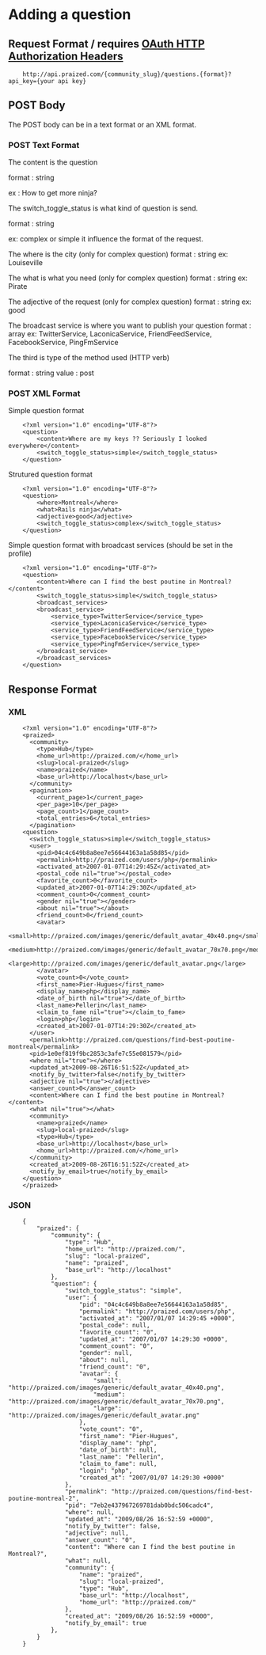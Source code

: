 # Adding a question #

## Request Format / requires [OAuth HTTP Authorization Headers](OAuth_Headers.md) ##

```
	http://api.praized.com/{community_slug}/questions.{format}?api_key={your api key}	
```

## POST Body ##

The POST body can be in a text format or an XML format.

### POST Text Format ###

The content is the question

format : string

ex : How to get more ninja?

The switch\_toggle\_status is what kind of question is send.

format : string

ex: complex or simple it influence the format of the request.


The where is the city (only for complex question)
format : string
ex: Louiseville

The what is what you need (only for complex question)
format : string
ex: Pirate

The adjective of the request (only for complex question)
format : string
ex: good

The broadcast service is where you want to publish your question
format : array
ex: TwitterService, LaconicaService, FriendFeedService, FacebookService, PingFmService

The third is type of the method used (HTTP verb)

format : string value : post

### POST XML Format ###

Simple question format
```
	<?xml version="1.0" encoding="UTF-8"?>
	<question>
		<content>Where are my keys ?? Seriously I looked everywhere</content>
		<switch_toggle_status>simple</switch_toggle_status>
	</question>
```

Strutured question format
```
	<?xml version="1.0" encoding="UTF-8"?>
	<question>
		<where>Montreal</where>
		<what>Rails ninja</what>
		<adjective>good</adjective>
		<switch_toggle_status>complex</switch_toggle_status>
	</question>
```

Simple question format with broadcast services (should be set in the profile)
```
	<?xml version="1.0" encoding="UTF-8"?>
	<question>
		<content>Where can I find the best poutine in Montreal?</content>
		<switch_toggle_status>simple</switch_toggle_status>
		<broadcast_services>
		<broadcast_service>
			<service_type>TwitterService</service_type>
			<service_type>LaconicaService</service_type>
			<service_type>FriendFeedService</service_type>
			<service_type>FacebookService</service_type>
			<service_type>PingFmService</service_type>
		</broadcast_service>
		</broadcast_services>
	</question>
```

## Response Format ##

### XML ###

```
	<?xml version="1.0" encoding="UTF-8"?>
	<praized>
	  <community>
	    <type>Hub</type>
	    <home_url>http://praized.com/</home_url>
	    <slug>local-praized</slug>
	    <name>praized</name>
	    <base_url>http://localhost</base_url>
	  </community>
	  <pagination>
	    <current_page>1</current_page>
	    <per_page>10</per_page>
	    <page_count>1</page_count>
	    <total_entries>6</total_entries>
	  </pagination>
	<question>
	  <switch_toggle_status>simple</switch_toggle_status>
	  <user>
	    <pid>04c4c649b8a8ee7e56644163a1a58d85</pid>
	    <permalink>http://praized.com/users/php</permalink>
	    <activated_at>2007-01-07T14:29:45Z</activated_at>
	    <postal_code nil="true"></postal_code>
	    <favorite_count>0</favorite_count>
	    <updated_at>2007-01-07T14:29:30Z</updated_at>
	    <comment_count>0</comment_count>
	    <gender nil="true"></gender>
	    <about nil="true"></about>
	    <friend_count>0</friend_count>
	    <avatar>
	      <small>http://praized.com/images/generic/default_avatar_40x40.png</small>
	      <medium>http://praized.com/images/generic/default_avatar_70x70.png</medium>
	      <large>http://praized.com/images/generic/default_avatar.png</large>
	    </avatar>
	    <vote_count>0</vote_count>
	    <first_name>Pier-Hugues</first_name>
	    <display_name>php</display_name>
	    <date_of_birth nil="true"></date_of_birth>
	    <last_name>Pellerin</last_name>
	    <claim_to_fame nil="true"></claim_to_fame>
	    <login>php</login>
	    <created_at>2007-01-07T14:29:30Z</created_at>
	  </user>
	  <permalink>http://praized.com/questions/find-best-poutine-montreal</permalink>
	  <pid>1e0ef819f9bc2853c3afe7c55e081579</pid>
	  <where nil="true"></where>
	  <updated_at>2009-08-26T16:51:52Z</updated_at>
	  <notify_by_twitter>false</notify_by_twitter>
	  <adjective nil="true"></adjective>
	  <answer_count>0</answer_count>
	  <content>Where can I find the best poutine in Montreal?</content>
	  <what nil="true"></what>
	  <community>
	    <name>praized</name>
	    <slug>local-praized</slug>
	    <type>Hub</type>
	    <base_url>http://localhost</base_url>
	    <home_url>http://praized.com/</home_url>
	  </community>
	  <created_at>2009-08-26T16:51:52Z</created_at>
	  <notify_by_email>true</notify_by_email>
	</question>
	</praized>
```

### JSON ###

```
	{
	    "praized": {
	        "community": {
	            "type": "Hub",
	            "home_url": "http://praized.com/",
	            "slug": "local-praized",
	            "name": "praized",
	            "base_url": "http://localhost"
	        },
	        "question": {
	            "switch_toggle_status": "simple",
	            "user": {
	                "pid": "04c4c649b8a8ee7e56644163a1a58d85",
	                "permalink": "http://praized.com/users/php",
	                "activated_at": "2007/01/07 14:29:45 +0000",
	                "postal_code": null,
	                "favorite_count": "0",
	                "updated_at": "2007/01/07 14:29:30 +0000",
	                "comment_count": "0",
	                "gender": null,
	                "about": null,
	                "friend_count": "0",
	                "avatar": {
	                    "small": "http://praized.com/images/generic/default_avatar_40x40.png",
	                    "medium": "http://praized.com/images/generic/default_avatar_70x70.png",
	                    "large": "http://praized.com/images/generic/default_avatar.png"
	                },
	                "vote_count": "0",
	                "first_name": "Pier-Hugues",
	                "display_name": "php",
	                "date_of_birth": null,
	                "last_name": "Pellerin",
	                "claim_to_fame": null,
	                "login": "php",
	                "created_at": "2007/01/07 14:29:30 +0000"
	            },
	            "permalink": "http://praized.com/questions/find-best-poutine-montreal-2",
	            "pid": "7eb2e437967269781dab0bdc506cadc4",
	            "where": null,
	            "updated_at": "2009/08/26 16:52:59 +0000",
	            "notify_by_twitter": false,
	            "adjective": null,
	            "answer_count": "0",
	            "content": "Where can I find the best poutine in Montreal?",
	            "what": null,
	            "community": {
	                "name": "praized",
	                "slug": "local-praized",
	                "type": "Hub",
	                "base_url": "http://localhost",
	                "home_url": "http://praized.com/"
	            },
	            "created_at": "2009/08/26 16:52:59 +0000",
	            "notify_by_email": true
	        },
	    }
	}
```